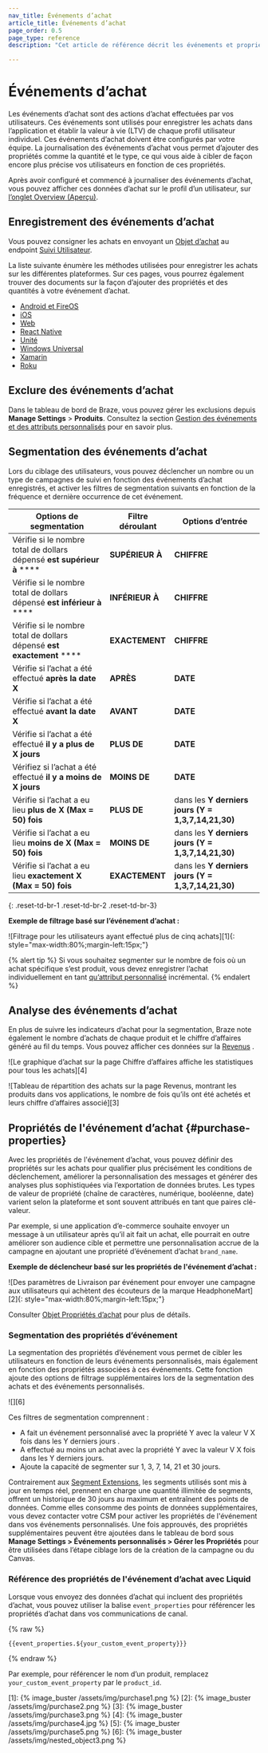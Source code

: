 ```yaml
---
nav_title: Événements d’achat
article_title: Événements d’achat
page_order: 0.5
page_type: reference
description: "Cet article de référence décrit les événements et propriétés d’achat, leur utilisation et où voir les analyses qui s’y rapportent."

---
```


# Événements d’achat

Les événements d’achat sont des actions d’achat effectuées par vos utilisateurs. Ces événements sont utilisés pour enregistrer les achats dans l’application et établir la valeur à vie (LTV) de chaque profil utilisateur individuel. Ces événements d’achat doivent être configurés par votre équipe. La journalisation des événements d’achat vous permet d’ajouter des propriétés comme la quantité et le type, ce qui vous aide à cibler de façon encore plus précise vos utilisateurs en fonction de ces propriétés.

Après avoir configuré et commencé à journaliser des événements d’achat, vous pouvez afficher ces données d’achat sur le profil d’un utilisateur, sur [l’onglet Overview (Aperçu)]({{site.baseurl}}/user_guide/engagement_tools/segments/using_user_search/#overview-tab).

## Enregistrement des événements d’achat

Vous pouvez consigner les achats en envoyant un [Objet d’achat]({{site.baseurl}}/api/objects_filters/purchase_object/) au endpoint [Suivi Utilisateur]({{site.baseurl}}/api/endpoints/user_data/post_user_track/).

La liste suivante énumère les méthodes utilisées pour enregistrer les achats sur les différentes plateformes. Sur ces pages, vous pourrez également trouver des documents sur la façon d’ajouter des propriétés et des quantités à votre événement d’achat.

- [Android et FireOS]({{site.baseurl}}/developer_guide/platform_integration_guides/android/analytics/logging_purchases/)
- [iOS]({{site.baseurl}}/developer_guide/platform_integration_guides/ios/analytics/logging_purchases/)
- [Web]({{site.baseurl}}/developer_guide/platform_integration_guides/web/analytics/logging_purchases/)
- [React Native]({{site.baseurl}}/developer_guide/platform_integration_guides/react_native/analytics/#logging-purchases)
- [Unité]({{site.baseurl}}/developer_guide/platform_integration_guides/unity/Analytics/logging_purchases/)
- [Windows Universal]({{site.baseurl}}/developer_guide/platform_integration_guides/windows_universal/analytics/logging_purchases/)
- [Xamarin]({{site.baseurl}}/developer_guide/platform_integration_guides/xamarin/analytics/#logging-purchases)
- [Roku]({{site.baseurl}}/developer_guide/platform_integration_guides/roku/analytics/logging_purchases/)

## Exclure des événements d’achat

Dans le tableau de bord de Braze, vous pouvez gérer les exclusions depuis **Manage Settings** > **Produits**. Consultez la section [Gestion des événements et des attributs personnalisés]({{site.baseurl}}/user_guide/administrative/app_settings/manage_app_group/custom_event_and_attribute_management/) pour en savoir plus.

## Segmentation des événements d’achat

Lors du ciblage des utilisateurs, vous pouvez déclencher un nombre ou un type de campagnes de suivi en fonction des événements d’achat enregistrés, et activer les filtres de segmentation suivants en fonction de la fréquence et dernière occurrence de cet événement.

| Options de segmentation | Filtre déroulant | Options d’entrée |
| ---------------------| --------------- | ------------- |
| Vérifie si le nombre total de dollars dépensé **est supérieur à** ****| **SUPÉRIEUR À** | **CHIFFRE** |
| Vérifie si le nombre total de dollars dépensé **est inférieur à** ****| **INFÉRIEUR À** | **CHIFFRE** |
| Vérifie si le nombre total de dollars dépensé **est exactement** ****| **EXACTEMENT** | **CHIFFRE** |
| Vérifie si l’achat a été effectué **après la date X** | **APRÈS** | **DATE** |
| Vérifie si l’achat a été effectué **avant la date X** | **AVANT** | **DATE** |
| Vérifie si l’achat a été effectué **il y a plus de X jours** | **PLUS DE** | **DATE** |
| Vérifiez si l’achat a été effectué **il y a moins de X jours** | **MOINS DE** | **DATE** |
| Vérifie si l’achat a eu lieu **plus de X (Max = 50) fois** | **PLUS DE** | dans les **Y derniers jours (Y = 1,3,7,14,21,30)** |
| Vérifie si l’achat a eu lieu **moins de X (Max = 50) fois** | **MOINS DE** | dans les **Y derniers jours (Y = 1,3,7,14,21,30)** |
| Vérifie si l’achat a eu lieu **exactement X (Max = 50) fois** | **EXACTEMENT** | dans les **Y derniers jours (Y = 1,3,7,14,21,30)** |
{: .reset-td-br-1 .reset-td-br-2 .reset-td-br-3}

**Exemple de filtrage basé sur l’événement d’achat :**

![Filtrage pour les utilisateurs ayant effectué plus de cinq achats][1]{: style="max-width:80%;margin-left:15px;"}

{% alert tip %} 
Si vous souhaitez segmenter sur le nombre de fois où un achat spécifique s’est produit, vous devez enregistrer l’achat individuellement en tant [qu’attribut personnalisé]({{site.baseurl}}/developer_guide/platform_wide/analytics_overview/#custom-attribute-storage) incrémental.
{% endalert %}

## Analyse des événements d’achat

En plus de suivre les indicateurs d’achat pour la segmentation, Braze note également le nombre d’achats de chaque produit et le chiffre d’affaires généré au fil du temps. Vous pouvez afficher ces données sur la [Revenus]({{site.baseurl}}/user_guide/data_and_analytics/export_braze_data/exporting_revenue_data/#revenue-data) .

![Le graphique d’achat sur la page Chiffre d’affaires affiche les statistiques pour tous les achats][4]

![Tableau de répartition des achats sur la page Revenus, montrant les produits dans vos applications, le nombre de fois qu’ils ont été achetés et leurs chiffre d’affaires associé][3]

## Propriétés de l'événement d’achat {#purchase-properties}

Avec les propriétés de l'événement d’achat, vous pouvez définir des propriétés sur les achats pour qualifier plus précisément les conditions de déclenchement, améliorer la personnalisation des messages et générer des analyses plus sophistiquées via l’exportation de données brutes. Les types de valeur de propriété (chaîne de caractères, numérique, booléenne, date) varient selon la plateforme et sont souvent attribués en tant que paires clé-valeur.

Par exemple, si une application d’e-commerce souhaite envoyer un message à un utilisateur après qu’il ait fait un achat, elle pourrait en outre améliorer son audience cible et permettre une personnalisation accrue de la campagne en ajoutant une propriété d’événement d’achat `brand_name`.

**Exemple de déclencheur basé sur les propriétés de l'événement d’achat :**

![Des paramètres de Livraison par événement pour envoyer une campagne aux utilisateurs qui achètent des écouteurs de la marque HeadphoneMart][2]{: style="max-width:80%;margin-left:15px;"}

Consulter [Objet Propriétés d’achat]({{site.baseurl}}/api/objects_filters/purchase_object/#purchase-properties-object) pour plus de détails.

### Segmentation des propriétés d’événement

La segmentation des propriétés d’événement vous permet de cibler les utilisateurs en fonction de leurs événements personnalisés, mais également en fonction des propriétés associées à ces événements. Cette fonction ajoute des options de filtrage supplémentaires lors de la segmentation des achats et des événements personnalisés.

![][6]

Ces filtres de segmentation comprennent :
- A fait un événement personnalisé avec la propriété Y avec la valeur V X fois dans les Y derniers jours .
- A effectué au moins un achat avec la propriété Y avec la valeur V X fois dans les Y derniers jours.
- Ajoute la capacité de segmenter sur 1, 3, 7, 14, 21 et 30 jours.

Contrairement aux [Segment Extensions]({{site.baseurl}}/user_guide/engagement_tools/segments/segment_extension/), les segments utilisés sont mis à jour en temps réel, prennent en charge une quantité illimitée de segments, offrent un historique de 30 jours au maximum et entraînent des points de données. Comme elles consomme des points de données supplémentaires, vous devez contacter votre CSM pour activer les propriétés de l'événement dans vos événements personnalisés. Une fois approuvés, des propriétés supplémentaires peuvent être ajoutées dans le tableau de bord sous **Manage Settings > Événements personnalisés > Gérer les Propriétés** pour être utilisées dans l’étape ciblage lors de la création de la campagne ou du Canvas.

### Référence des propriétés de l'événement d’achat avec Liquid

Lorsque vous envoyez des données d’achat qui incluent des propriétés d’achat, vous pouvez utiliser la balise `event_properties` pour référencer les propriétés d’achat dans vos communications de canal.

{% raw %}

```liquid
{{event_properties.${your_custom_event_property}}}
```

{% endraw %}

Par exemple, pour référencer le nom d’un produit, remplacez `your_custom_event_property` par le `product_id`.

[1]: {% image_buster /assets/img/purchase1.png %}
[2]: {% image_buster /assets/img/purchase2.png %}
[3]: {% image_buster /assets/img/purchase3.png %}
[4]: {% image_buster /assets/img/purchase4.jpg %}
[5]: {% image_buster /assets/img/purchase5.png %}
[6]: {% image_buster /assets/img/nested_object3.png %}
